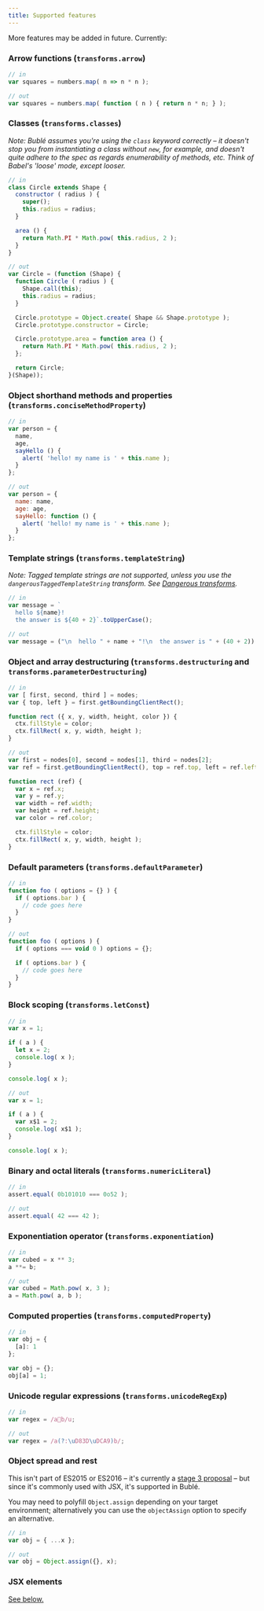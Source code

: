```yaml
---
title: Supported features
---
```


More features may be added in future. Currently:

### Arrow functions (`transforms.arrow`)

```js
// in
var squares = numbers.map( n => n * n );

// out
var squares = numbers.map( function ( n ) { return n * n; } );
```

### Classes (`transforms.classes`)

*Note: Bublé assumes you're using the `class` keyword correctly – it doesn't stop you from instantiating a class without `new`, for example, and doesn't quite adhere to the spec as regards enumerability of methods, etc. Think of Babel's 'loose' mode, except looser.*

```js
// in
class Circle extends Shape {
  constructor ( radius ) {
    super();
    this.radius = radius;
  }

  area () {
    return Math.PI * Math.pow( this.radius, 2 );
  }
}

// out
var Circle = (function (Shape) {
  function Circle ( radius ) {
    Shape.call(this);
    this.radius = radius;
  }

  Circle.prototype = Object.create( Shape && Shape.prototype );
  Circle.prototype.constructor = Circle;

  Circle.prototype.area = function area () {
    return Math.PI * Math.pow( this.radius, 2 );
  };

  return Circle;
}(Shape));
```


### Object shorthand methods and properties (`transforms.conciseMethodProperty`)

```js
// in
var person = {
  name,
  age,
  sayHello () {
    alert( 'hello! my name is ' + this.name );
  }
};

// out
var person = {
  name: name,
  age: age,
  sayHello: function () {
    alert( 'hello! my name is ' + this.name );
  }
};
```


### Template strings (`transforms.templateString`)

*Note: Tagged template strings are not supported, unless you use the `dangerousTaggedTemplateString` transform. See [Dangerous transforms](#dangerous-transforms).*

```js
// in
var message = `
  hello ${name}!
  the answer is ${40 + 2}`.toUpperCase();

// out
var message = ("\n  hello " + name + "!\n  the answer is " + (40 + 2)).toUpperCase();
```


### Object and array destructuring (`transforms.destructuring` and `transforms.parameterDestructuring`)

```js
// in
var [ first, second, third ] = nodes;
var { top, left } = first.getBoundingClientRect();

function rect ({ x, y, width, height, color }) {
  ctx.fillStyle = color;
  ctx.fillRect( x, y, width, height );
}

// out
var first = nodes[0], second = nodes[1], third = nodes[2];
var ref = first.getBoundingClientRect(), top = ref.top, left = ref.left;

function rect (ref) {
  var x = ref.x;
  var y = ref.y;
  var width = ref.width;
  var height = ref.height;
  var color = ref.color;

  ctx.fillStyle = color;
  ctx.fillRect( x, y, width, height );
}
```


### Default parameters (`transforms.defaultParameter`)

```js
// in
function foo ( options = {} ) {
  if ( options.bar ) {
    // code goes here
  }
}

// out
function foo ( options ) {
  if ( options === void 0 ) options = {};

  if ( options.bar ) {
    // code goes here
  }
}
```


### Block scoping (`transforms.letConst`)

```js
// in
var x = 1;

if ( a ) {
  let x = 2;
  console.log( x );
}

console.log( x );

// out
var x = 1;

if ( a ) {
  var x$1 = 2;
  console.log( x$1 );
}

console.log( x );
```


### Binary and octal literals (`transforms.numericLiteral`)

```js
// in
assert.equal( 0b101010 === 0o52 );

// out
assert.equal( 42 === 42 );
```


### Exponentiation operator (`transforms.exponentiation`)

```js
// in
var cubed = x ** 3;
a **= b;

// out
var cubed = Math.pow( x, 3 );
a = Math.pow( a, b );
```


### Computed properties (`transforms.computedProperty`)

```js
// in
var obj = {
  [a]: 1
};

var obj = {};
obj[a] = 1;
```


### Unicode regular expressions (`transforms.unicodeRegExp`)

```js
// in
var regex = /a💩b/u;

// out
var regex = /a(?:\uD83D\uDCA9)b/;
```


### Object spread and rest

This isn't part of ES2015 or ES2016 – it's currently a [stage 3 proposal](https://github.com/sebmarkbage/ecmascript-rest-spread) – but since it's commonly used with JSX, it's supported in Bublé.

You may need to polyfill `Object.assign` depending on your target environment; alternatively you can use the `objectAssign` option to specify an alternative.

```js
// in
var obj = { ...x };

// out
var obj = Object.assign({}, x);
```


### JSX elements

[See below.](#jsx)
